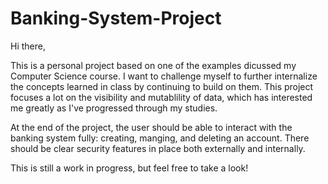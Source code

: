 # Banking-System-Project
Hi there,

This is a personal project based on one of the examples dicussed my Computer Science course. 
I want to challenge myself to further internalize the concepts learned in class by continuing to build
on them. This project focuses a lot on the visibility and mutablility of data, which has interested me
greatly as I've progressed through my studies.

At the end of the project, the user should be able to interact with the banking system fully: creating, manging, and deleting an account.
There should be clear security features in place both externally and internally.

This is still a work in progress, but feel free to take a look!

